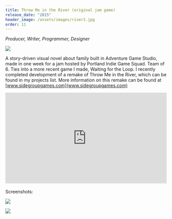 ```yaml
---
title: Throw Me in the River (original jam game)
release_date: "2015"
header_image: /assets/images/river1.jpg
order: 11
---
```

*Producer, Writer, Programmer, Designer*

![](/assets/images/river2.jpg)

A story-driven visual novel about family built in Adventure Game Studio, made in one week for a jam hosted by Portland Indie Game Squad. Team of 6. Ties into a more recent game I made, Waiting for the Loop. I recently completed development of a remake of Throw Me in the River, which can be found in my projects list. More information on this remake can be found at [www.sidegroupgames.com](www.sidegroupgames.com)

<style>.embed-container { position: relative; padding-bottom: 56.25%; height: 0; overflow: hidden; max-width: 100%; } .embed-container iframe, .embed-container object, .embed-container embed { position: absolute; top: 0; left: 0; width: 100%; height: 100%; }</style><div class='embed-container'><iframe src='https://player.vimeo.com/video/139042348' frameborder='0' webkitAllowFullScreen mozallowfullscreen allowFullScreen></iframe></div>

<br>
Screenshots:

![](/assets/images/river3.jpg)

![](/assets/images/river4.jpg)